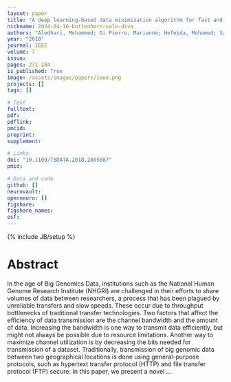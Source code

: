 ```yaml
---
layout: paper
title: "A deep learning-based data minimization algorithm for fast and secure transfer of big genomic datasets"
nickname: 2024-04-16-bottenhorn-salo-diva
authors: "Aledhari, Mohammed; Di Pierro, Marianne; Hefeida, Mohamed; Saeed, Fahad; "
year: "2018"
journal: IEEE
volume: 7
issue:
pages: 271-284
is_published: True
image: /assets/images/papers/ieee.png
projects: []
tags: []

# Text
fulltext:
pdf:
pdflink:
pmcid:
preprint: 
supplement:

# Links
doi: "10.1109/TBDATA.2018.2805687"
pmid:

# Data and code
github: []
neurovault:
openneuro: []
figshare:
figshare_names:
osf:
---
```

{% include JB/setup %}

# Abstract

In the age of Big Genomics Data, institutions such as the National Human Genome Research Institute (NHGRI) are challenged in their efforts to share volumes of data between researchers, a process that has been plagued by unreliable transfers and slow speeds. These occur due to throughput bottlenecks of traditional transfer technologies. Two factors that affect the efficiency of data transmission are the channel bandwidth and the amount of data. Increasing the bandwidth is one way to transmit data efficiently, but might not always be possible due to resource limitations. Another way to maximize channel utilization is by decreasing the bits needed for transmission of a dataset. Traditionally, transmission of big genomic data between two geographical locations is done using general-purpose protocols, such as hypertext transfer protocol (HTTP) and file transfer protocol (FTP) secure. In this paper, we present a novel …

